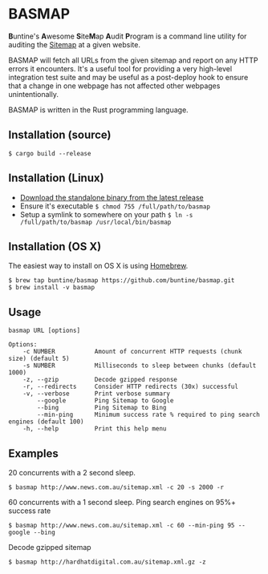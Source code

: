 # BASMAP
**B**untine's **A**wesome **S**ite**M**ap **A**udit **P**rogram is a command line utility for auditing the [Sitemap](https://en.wikipedia.org/wiki/Sitemaps) at a given website.

BASMAP will fetch all URLs from the given sitemap and report on any HTTP errors it encounters. It's a useful tool for providing a very high-level integration test suite and may be useful as a post-deploy hook to ensure that a change in one webpage has not affected other webpages unintentionally.

BASMAP is written in the Rust programming language.

## Installation (source)

```
$ cargo build --release
```

## Installation (Linux)

  * [Download the standalone binary from the latest release](https://github.com/buntine/basmap/releases)
  * Ensure it's executable ```$ chmod 755 /full/path/to/basmap```
  * Setup a symlink to somewhere on your path ```$ ln -s /full/path/to/basmap /usr/local/bin/basmap```

## Installation (OS X)

The easiest way to install on OS X is using [Homebrew](http://brew.sh/).

```
$ brew tap buntine/basmap https://github.com/buntine/basmap.git
$ brew install -v basmap
```

## Usage

```
basmap URL [options]

Options:
    -c NUMBER           Amount of concurrent HTTP requests (chunk size) (default 5)
    -s NUMBER           Milliseconds to sleep between chunks (default 1000)
    -z, --gzip          Decode gzipped response
    -r, --redirects     Consider HTTP redirects (30x) successful
    -v, --verbose       Print verbose summary
        --google        Ping Sitemap to Google
        --bing          Ping Sitemap to Bing
        --min-ping      Minimum success rate % required to ping search engines (default 100)
    -h, --help          Print this help menu
```

## Examples


20 concurrents with a 2 second sleep.
```
$ basmap http://www.news.com.au/sitemap.xml -c 20 -s 2000 -r
```

60 concurrents with a 1 second sleep. Ping search engines on 95%+ success rate
```
$ basmap http://www.news.com.au/sitemap.xml -c 60 --min-ping 95 --google --bing
```

Decode gzipped sitemap
```
$ basmap http://hardhatdigital.com.au/sitemap.xml.gz -z
```
